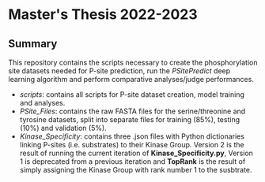 # Master's Thesis 2022-2023
## Summary
This repository contains the scripts necessary to create the phosphorylation site datasets needed for P-site prediction, run the *PSitePredict* deep learning algorithm and perform comparative analyses/judge performances.

- *scripts*: contains all scripts for P-site dataset creation, model training and analyses.
- *PSite_Files*: contains the raw FASTA files for the serine/threonine and tyrosine datasets, split into separate files for training (85%), testing (10%) and validation (5%).
- *Kinase_Specificity*: contains three .json files with Python dictionaries linking P-sites (i.e. substrates) to their Kinase Group. Version 2 is the result of running the current iteration of **Kinase_Specificity.py**, Version 1 is deprecated from a previous iteration and **TopRank** is the result of simply assigning the Kinase Group with rank number 1 to the susbtrate.
